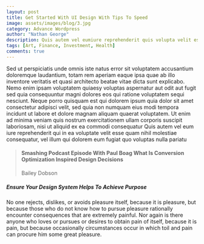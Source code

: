 ```yaml
---
layout: post
title: Get Started With UI Design With Tips To Speed
image: assets/images/blog/3.jpg
category: Advance Wordpress
author: "Nathan George"
description: Quis autem vel eumiure reprehenderit quis volupta velit esse quam nihil molestiae conse quatur vel illum qui dolorem
tags: [Art, Finance, Investment, Health]
comments: true
---
```



Sed ut perspiciatis unde omnis iste natus error sit voluptatem accusantium doloremque laudantium, totam rem aperiam eaque ipsa quae ab illo inventore veritatis et quasi architecto beatae vitae dicta sunt explicabo. Nemo enim ipsam voluptatem quiaesy voluptas aspernatur aut odit aut fugit sed quia consequuntur magni dolores eos qui ratione voluptatem sequi nesciunt. Neque porro quisquam est qui dolorem ipsum quia dolor sit amet consectetur adipisci velit, sed quia non numquam eius modi tempora incidunt ut labore et dolore magnam aliquam quaerat voluptatem. Ut enim ad minima veniam quis nostrum exercitationem ullam corporis suscipit laboriosam, nisi ut aliquid ex ea commodi consequatur Quis autem vel eum iure reprehenderit qui in ea voluptate velit esse quam nihil molestiae consequatur, vel illum qui dolorem eum fugiat quo voluptas nulla pariatu

> #### Smashing Podcast Episode With Paul Boag What Is Conversion Optimization Inspired Design Decisions
> 
> Bailey Dobson

##### Ensure Your Design System Helps To Achieve Purpose

No one rejects, dislikes, or avoids pleasure itself, because it is pleasure, but because those who do not know how to pursue pleasure rationally encounter consequences that are extremely painful. Nor again is there anyone who loves or pursues or desires to obtain pain of itself, because it is pain, but because occasionally circumstances occur in which toil and pain can procure him some great pleasure.
